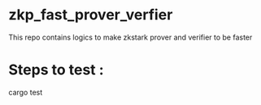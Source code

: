 # zkp_fast_prover_verfier
This repo contains logics to make zkstark prover and verifier to be faster 
# Steps to test :
cargo test
